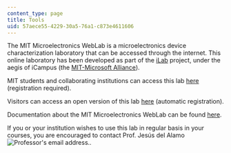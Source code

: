 ```yaml
---
content_type: page
title: Tools
uid: 57aece55-4229-30a5-76a1-c873e4611606
---
```


The MIT Microelectronics WebLab is a microelectronics device characterization laboratory that can be accessed through the internet. This online laboratory has been developed as part of the [iLab](http://icampus.mit.edu/ilabs/) project, under the aegis of iCampus (the [MIT-Microsoft Alliance](http://icampus.mit.edu/)).

MIT students and collaborating institutions can access this lab [here](http://ilab.mit.edu/) (registration required).

Visitors can access an open version of this lab [here](http://icampus.mit.edu/projects/ilabs/) (automatic registration).

Documentation about the MIT Microelectronics WebLab can be found [here](http://weblab2.mit.edu/docs/weblab/v6.1/manual/).

If you or your institution wishes to use this lab in regular basis in your courses, you are encouraged to contact Prof. Jesús del Alamo ![Professor's email address.](/courses/electrical-engineering-and-computer-science/6-720j-integrated-microelectronic-devices-spring-2007/tools/email.jpg).
